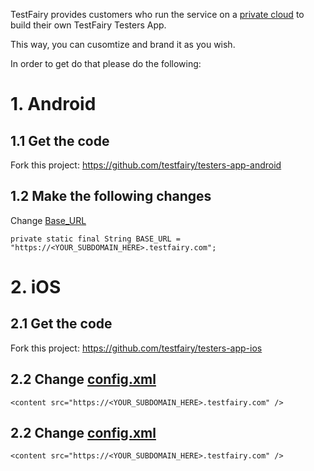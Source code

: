 TestFairy provides customers who run the service on a [private cloud](https://docs.testfairy.com/SDK/Private_Cloud_Integration.html) to build their own TestFairy Testers App.

This way, you can cusomtize and brand it as you wish.

In order to get do that please do the following:

# 1. Android

## 1.1 Get the code
Fork this project: https://github.com/testfairy/testers-app-android

## 1.2 Make the following changes

Change [Base_URL](https://github.com/testfairy/testers-app-android/blob/master/TestFairyApp/src/main/java/com/testfairy/app/MainActivity.java#L49)

```
private static final String BASE_URL = "https://<YOUR_SUBDOMAIN_HERE>.testfairy.com";
```

# 2. iOS

## 2.1 Get the code
Fork this project: https://github.com/testfairy/testers-app-ios

## 2.2 Change [config.xml](https://github.com/testfairy/testers-app-ios/blob/master/src/config.xml#L10)

```
<content src="https://<YOUR_SUBDOMAIN_HERE>.testfairy.com" />
```

## 2.2 Change [config.xml](https://github.com/testfairy/testers-app-ios/blob/master/src/config.xml#L10)

```
<content src="https://<YOUR_SUBDOMAIN_HERE>.testfairy.com" />
```


